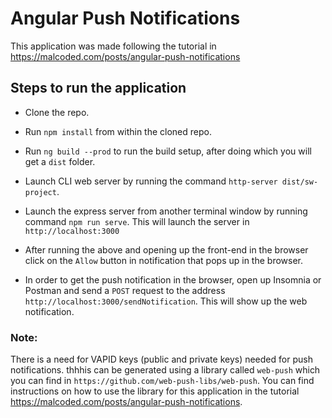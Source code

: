 # Angular Push Notifications

This application was made following the tutorial in https://malcoded.com/posts/angular-push-notifications

## Steps to run the application
- Clone the repo.

- Run `npm install` from within the cloned repo.

- Run `ng build --prod` to run the build setup, after doing which you will get a `dist` folder.

- Launch CLI web server by running the command `http-server dist/sw-project`.

- Launch the express server from another terminal window by running command `npm run serve`. This will launch the server in `http://localhost:3000`

- After running the above and opening up the front-end in the browser click on the `Allow` button in notification that pops up in the browser.

- In order to get the push notification in the browser, open up Insomnia or Postman and send a `POST` request to the address `http://localhost:3000/sendNotification`. This will show up the web notification.

### Note:

There is a need for VAPID keys (public and private keys) needed for push notifications. thhhis can be generated using a library called `web-push` which you can find in `https://github.com/web-push-libs/web-push`. You can find instructions on how to use the library for this application in the tutorial https://malcoded.com/posts/angular-push-notifications.
